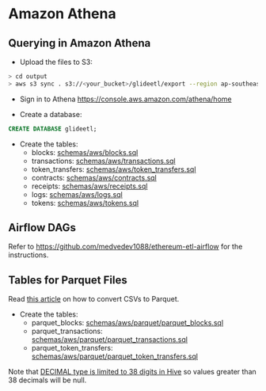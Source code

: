 # Amazon Athena

## Querying in Amazon Athena

- Upload the files to S3:

```bash
> cd output
> aws s3 sync . s3://<your_bucket>/glideetl/export --region ap-southeast-1
```

- Sign in to Athena https://console.aws.amazon.com/athena/home

- Create a database:

```sql
CREATE DATABASE glideetl;
```

- Create the tables:
  - blocks: [schemas/aws/blocks.sql](https://github.com/blockchain-etl/ethereum-etl/blob/master/schemas/aws/blocks.sql)
  - transactions: [schemas/aws/transactions.sql](https://github.com/blockchain-etl/ethereum-etl/blob/master/schemas/aws/transactions.sql)
  - token_transfers: [schemas/aws/token_transfers.sql](https://github.com/blockchain-etl/ethereum-etl/blob/master/schemas/aws/token_transfers.sql)
  - contracts: [schemas/aws/contracts.sql](https://github.com/blockchain-etl/ethereum-etl/blob/master/schemas/aws/contracts.sql)
  - receipts: [schemas/aws/receipts.sql](https://github.com/blockchain-etl/ethereum-etl/blob/master/schemas/aws/receipts.sql)
  - logs: [schemas/aws/logs.sql](https://github.com/blockchain-etl/ethereum-etl/blob/master/schemas/aws/logs.sql)
  - tokens: [schemas/aws/tokens.sql](https://github.com/blockchain-etl/ethereum-etl/blob/master/schemas/aws/tokens.sql)

## Airflow DAGs

Refer to https://github.com/medvedev1088/ethereum-etl-airflow for the instructions.

## Tables for Parquet Files

Read [this article](https://medium.com/@medvedev1088/converting-ethereum-etl-files-to-parquet-399e048ddd30) on how to convert CSVs to Parquet.

- Create the tables:
  - parquet_blocks: [schemas/aws/parquet/parquet_blocks.sql](https://github.com/blockchain-etl/ethereum-etl/blob/master/schemas/aws/parquet/parquet_blocks.sql)
  - parquet_transactions: [schemas/aws/parquet/parquet_transactions.sql](https://github.com/blockchain-etl/ethereum-etl/blob/master/schemas/aws/parquet/parquet_transactions.sql)
  - parquet_token_transfers: [schemas/aws/parquet/parquet_token_transfers.sql](https://github.com/blockchain-etl/ethereum-etl/blob/master/schemas/aws/parquet/parquet_token_transfers.sql)

Note that [DECIMAL type is limited to 38 digits in Hive](https://cwiki.apache.org/confluence/display/Hive/LanguageManual+Types#LanguageManualTypes-decimal) so values greater than 38 decimals will be null.